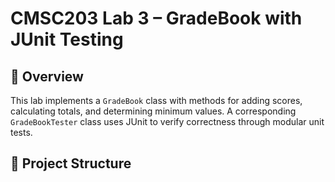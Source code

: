 # CMSC203 Lab 3 – GradeBook with JUnit Testing

## 📘 Overview
This lab implements a `GradeBook` class with methods for adding scores, calculating totals, and determining minimum values. A corresponding `GradeBookTester` class uses JUnit to verify correctness through modular unit tests.

## 🧱 Project Structure
